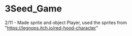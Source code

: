# 3Seed_Game
 
2/11 - Made sprite and object Player, used the sprites from "https://legnops.itch.io/red-hood-character"

